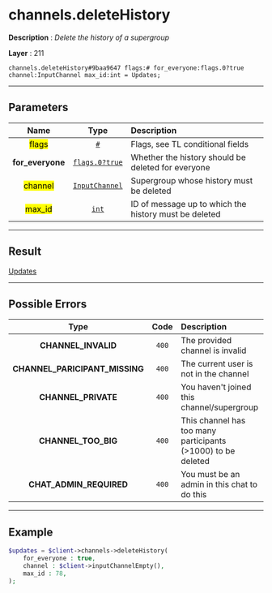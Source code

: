 # channels.deleteHistory

**Description** : *Delete the history of a supergroup*

**Layer** : 211

```tl
channels.deleteHistory#9baa9647 flags:# for_everyone:flags.0?true channel:InputChannel max_id:int = Updates;
```

---

## Parameters

| Name | Type | Description |
| :---: | :---: | :--- |
| <mark>flags</mark> | [`#`](type/#) | Flags, see TL conditional fields |
| **for_everyone** | [`flags.0?true`](type/true) | Whether the history should be deleted for everyone |
| <mark>channel</mark> | [`InputChannel`](type/InputChannel) | Supergroup whose history must be deleted |
| <mark>max_id</mark> | [`int`](type/int) | ID of message up to which the history must be deleted |

---

## Result

[Updates](type/Updates)

---

## Possible Errors

| Type | Code | Description |
| :---: | :---: | :--- |
| **CHANNEL_INVALID** | `400` | The provided channel is invalid |
| **CHANNEL_PARICIPANT_MISSING** | `400` | The current user is not in the channel |
| **CHANNEL_PRIVATE** | `400` | You haven't joined this channel/supergroup |
| **CHANNEL_TOO_BIG** | `400` | This channel has too many participants (>1000) to be deleted |
| **CHAT_ADMIN_REQUIRED** | `400` | You must be an admin in this chat to do this |

---

## Example

```php
$updates = $client->channels->deleteHistory(
	for_everyone : true,
	channel : $client->inputChannelEmpty(),
	max_id : 78,
);
```
